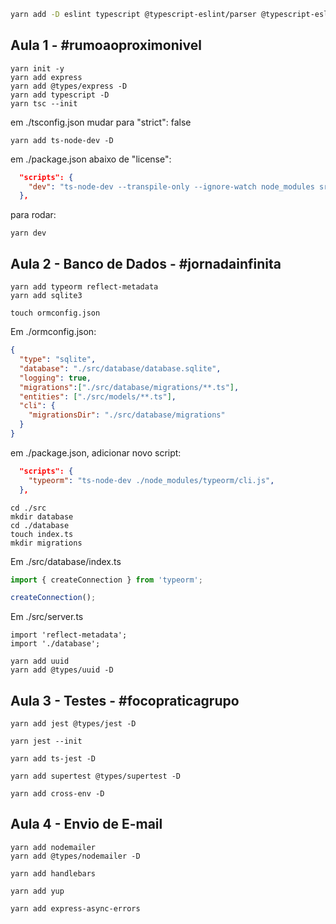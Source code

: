 ```bash
yarn add -D eslint typescript @typescript-eslint/parser @typescript-eslint/eslint-plugin
```



## Aula 1 - #rumoaoproximonivel

```
yarn init -y
yarn add express
yarn add @types/express -D
yarn add typescript -D
yarn tsc --init
```

em ./tsconfig.json mudar para "strict": false

```
yarn add ts-node-dev -D
```

em ./package.json abaixo de "license":
```json
  "scripts": {
    "dev": "ts-node-dev --transpile-only --ignore-watch node_modules src/server.ts"
  },
```

para rodar: 
```
yarn dev
```



## Aula 2 - Banco de Dados - #jornadainfinita

```
yarn add typeorm reflect-metadata
yarn add sqlite3
```

```
touch ormconfig.json
```

Em ./ormconfig.json:
```json
{
  "type": "sqlite",
  "database": "./src/database/database.sqlite",
  "logging": true,
  "migrations":["./src/database/migrations/**.ts"],
  "entities": ["./src/models/**.ts"],
  "cli": {
    "migrationsDir": "./src/database/migrations"
  }
}

```

em ./package.json, adicionar novo script:
```json
  "scripts": {
    "typeorm": "ts-node-dev ./node_modules/typeorm/cli.js",
  },
```

```
cd ./src
mkdir database
cd ./database
touch index.ts
mkdir migrations
```

Em ./src/database/index.ts
```ts
import { createConnection } from 'typeorm';

createConnection();
```

Em ./src/server.ts
```
import 'reflect-metadata';
import './database';
```

```
yarn add uuid
yarn add @types/uuid -D
```

## Aula 3 - Testes - #focopraticagrupo

```
yarn add jest @types/jest -D
```

```
yarn jest --init
```

```
yarn add ts-jest -D
```

```
yarn add supertest @types/supertest -D
```

```
yarn add cross-env -D
```

## Aula 4 - Envio de E-mail
```
yarn add nodemailer
yarn add @types/nodemailer -D
```

```
yarn add handlebars
```

```
yarn add yup
```

```
yarn add express-async-errors
```